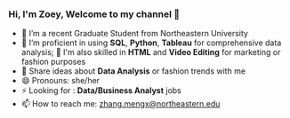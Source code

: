 ### Hi, I'm Zoey, Welcome to my channel 👋

- 🔭 I’m a recent Graduate Student from Northeastern University
- 🌱 I’m proficient in using **SQL**, **Python**, **Tableau** for comprehensive data analysis;
  🌱 I'm also skilled in **HTML** and **Video Editing** for marketing or fashion purposes
- 💬 Share ideas about **Data Analysis** or fashion trends with me
- 😄 Pronouns: she/her
- ⚡ Looking for : **Data/Business Analyst** jobs
- 📫 How to reach me: zhang.mengx@northeastern.edu

